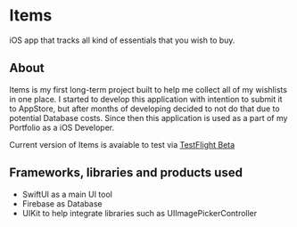 
# Items
iOS app that tracks all kind of essentials that you wish to buy.

## About
Items is my first long-term project built to help me collect all of my wishlists in one place.
I started to develop this application with intention to submit it to AppStore, but after months of developing decided to not do that due to potential Database costs.
Since then this application is used as a part of my Portfolio as a iOS Developer.

Current version of Items is avaiable to test via [TestFlight Beta](https://testflight.apple.com/join/jOUyhD7f)

## Frameworks, libraries and products used
* SwiftUI as a main UI tool
* Firebase as Database
* UIKit to help integrate libraries such as UIImagePickerController
